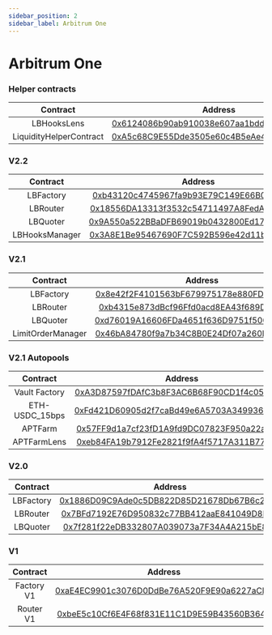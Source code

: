 ```yaml
---
sidebar_position: 2
sidebar_label: Arbitrum One
---
```


# Arbitrum One

### Helper contracts

|Contract|Address|
| :--------------------: | :-------------------------------------------------------------------------------------------------------------------: |
|     LBHooksLens	     | [0x6124086b90ab910038e607aa1bdd67b284c31c98](https://arbiscan.io/address/0x6124086b90ab910038e607aa1bdd67b284c31c98) |
| LiquidityHelperContract | [0xA5c68C9E55Dde3505e60c4B5eAe411e2977dfB35](https://arbiscan.io/address/0xA5c68C9E55Dde3505e60c4B5eAe411e2977dfB35) |

### V2.2

|     Contract      |                                                       Address                                                        |
| :---------------: | :-------------------------------------------------------------------------------------------------------------------: |
|     LBFactory     | [0xb43120c4745967fa9b93E79C149E66B0f2D6Fe0c](https://arbiscan.io/address/0xb43120c4745967fa9b93E79C149E66B0f2D6Fe0c) |
|     LBRouter      | [0x18556DA13313f3532c54711497A8FedAC273220E](https://arbiscan.io/address/0x18556DA13313f3532c54711497A8FedAC273220E) |
|     LBQuoter      | [0x9A550a522BBaDFB69019b0432800Ed17855A51C3](https://arbiscan.io/address/0x9A550a522BBaDFB69019b0432800Ed17855A51C3) |
|   LBHooksManager  | [0x3A8E1Be95467690F7C592B596e42d11b3710c633](https://arbiscan.io/address/0x3A8E1Be95467690F7C592B596e42d11b3710c633) |

### V2.1

|     Contract      |                                                       Address                                                        |
| :---------------: | :------------------------------------------------------------------------------------------------------------------: |
|     LBFactory     | [0x8e42f2F4101563bF679975178e880FD87d3eFd4e](https://arbiscan.io/address/0x8e42f2F4101563bF679975178e880FD87d3eFd4e) |
|     LBRouter      | [0xb4315e873dBcf96Ffd0acd8EA43f689D8c20fB30](https://arbiscan.io/address/0xb4315e873dBcf96Ffd0acd8EA43f689D8c20fB30) |
|     LBQuoter      | [0xd76019A16606FDa4651f636D9751f500Ed776250](https://arbiscan.io/address/0xd76019A16606FDa4651f636D9751f500Ed776250) |
| LimitOrderManager | [0x46bA84780f9a7b34C8B0E24Df07a260Fa952195D](https://arbiscan.io/address/0x46bA84780f9a7b34C8B0E24Df07a260Fa952195D) |

### V2.1 Autopools

|    Contract    |                                                       Address                                                        |
| :------------: | :------------------------------------------------------------------------------------------------------------------: |
| Vault Factory  | [0xA3D87597fDAfC3b8F3AC6B68F90CD1f4c05Fa960](https://arbiscan.io/address/0xA3D87597fDAfC3b8F3AC6B68F90CD1f4c05Fa960) |
| ETH-USDC_15bps | [0xFd421D60905d2f7caBd49e6A5703A3499367B8F4](https://arbiscan.io/address/0xFd421D60905d2f7caBd49e6A5703A3499367B8F4) |
|    APTFarm     | [0x57FF9d1a7cf23fD1A9fd9DC07823F950a22a718C](https://arbiscan.io/address/0x57FF9d1a7cf23fD1A9fd9DC07823F950a22a718C) |
|  APTFarmLens   | [0xeb84FA19b7912Fe2821f9fA4f5717A311B776C63](https://arbiscan.io/address/0xeb84FA19b7912Fe2821f9fA4f5717A311B776C63) |

### V2.0

| Contract  |                                                       Address                                                        |
| :-------: | :------------------------------------------------------------------------------------------------------------------: |
| LBFactory | [0x1886D09C9Ade0c5DB822D85D21678Db67B6c2982](https://arbiscan.io/address/0x1886D09C9Ade0c5DB822D85D21678Db67B6c2982) |
| LBRouter  | [0x7BFd7192E76D950832c77BB412aaE841049D8D9B](https://arbiscan.io/address/0x7BFd7192E76D950832c77BB412aaE841049D8D9B) |
| LBQuoter  | [0x7f281f22eDB332807A039073a7F34A4A215bE89e](https://arbiscan.io/address/0x7f281f22eDB332807A039073a7F34A4A215bE89e) |

### V1

|  Contract  |                                                       Address                                                        |
| :--------: | :------------------------------------------------------------------------------------------------------------------: |
| Factory V1 | [0xaE4EC9901c3076D0DdBe76A520F9E90a6227aCB7](https://arbiscan.io/address/0xaE4EC9901c3076D0DdBe76A520F9E90a6227aCB7) |
| Router V1  | [0xbeE5c10Cf6E4F68f831E11C1D9E59B43560B3642](https://arbiscan.io/address/0xbeE5c10Cf6E4F68f831E11C1D9E59B43560B3642) |
